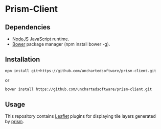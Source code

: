 # Prism-Client

## Dependencies

- [NodeJS](http://nodejs.org/) JavaScript runtime.
- [Bower](http://bower.io/) package manager (npm install bower -g).

## Installation

```bash
npm install git+https://github.com/unchartedsoftware/prism-client.git
```

or

```bash
bower install https://github.com/unchartedsoftware/prism-client.git
```

## Usage

This repository contains [Leaflet](http://leafletjs.com/) plugins for displaying tile layers generated by  [prism](https://github.com/unchartedsoftware/prism/).
